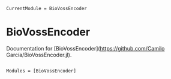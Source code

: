 ```@meta
CurrentModule = BioVossEncoder
```

# BioVossEncoder

Documentation for [BioVossEncoder](https://github.com/Camilo García/BioVossEncoder.jl).

```@index
```

```@autodocs
Modules = [BioVossEncoder]
```
